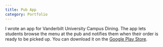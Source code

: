 ```yaml
---
title: Pub App
category: Portfolio
---
```

I wrote an app for Vanderbilt University Campus Dining. The app lets students browse the menu at the pub and notifies them when their order is ready to be picked up. You can download it on the <a href="https://play.google.com/store/apps/details?id=com.vandyapps.pubandroid&hl=en">Google Play Store</a>. 
